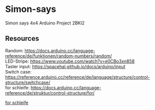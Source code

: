 # Simon-says
Simon says 4x4 Arduino Project 2BKI2


## Resources
 Random: https://docs.arduino.cc/language-reference/de/funktionen/random-numbers/random/ <br/>
LED-Stripe: https://www.youtube.com/watch?v=e0CBo3xn858 <br/>
Taster input: https://spacehal.github.io/docs/arduino/input <br/>
Switch case: https://reference.arduino.cc/reference/de/language/structure/control-structure/switchcase/ <br/>
for schleife: https://docs.arduino.cc/language-reference/de/struktur/control-structure/for/
 
<a href="[url](https://docs.arduino.cc/language-reference/de/struktur/control-structure/for/)">for schleife</a>

